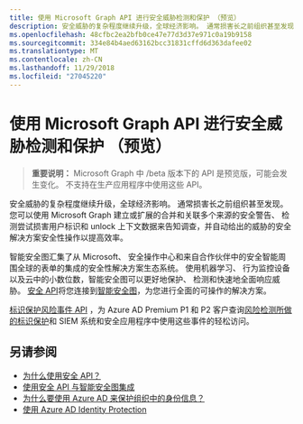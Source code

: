 ```yaml
---
title: 使用 Microsoft Graph API 进行安全威胁检测和保护 （预览）
description: 安全威胁的复杂程度继续升级，全球经济影响。 通常损害长之前组织甚至发现。 您可以使用 Microsoft Graph 建立或扩展的合并和关联多个来源的安全警告、 检测尝试损害用户标识和 unlock 上下文数据来告知调查，并自动给出的威胁的安全解决方案安全性操作以提高效率。
ms.openlocfilehash: 48cfbc2ea2bfb0ce47e77d3d37e971c0a19b9158
ms.sourcegitcommit: 334e84b4aed63162bcc31831cffd6d363dafee02
ms.translationtype: MT
ms.contentlocale: zh-CN
ms.lasthandoff: 11/29/2018
ms.locfileid: "27045220"
---
```

# <a name="use-the-microsoft-graph-api-for-security-threat-detection-and-protection-preview"></a>使用 Microsoft Graph API 进行安全威胁检测和保护 （预览）

> **重要说明：** Microsoft Graph 中 /beta 版本下的 API 是预览版，可能会发生变化。 不支持在生产应用程序中使用这些 API。

安全威胁的复杂程度继续升级，全球经济影响。 通常损害长之前组织甚至发现。 您可以使用 Microsoft Graph 建立或扩展的合并和关联多个来源的安全警告、 检测尝试损害用户标识和 unlock 上下文数据来告知调查，并自动给出的威胁的安全解决方案安全性操作以提高效率。

智能安全图汇集了从 Microsoft、 安全操作中心和来自合作伙伴中的安全智能周围全球的表单的集成的安全性解决方案生态系统。 使用机器学习、 行为监控设备以及云中的小数位数，智能安全图可以更好地保护、 检测和快速地全面响应威胁。 [安全 API](security-api-overview.md)将您连接到[智能安全图](https://www.microsoft.com/en-us/security/intelligence-security-api)，为您进行全面的可操作的解决方案。

[标识保护风险事件 API](identityprotection-root.md) ，为 Azure AD Premium P1 和 P2 客户查询[风险检测所做的标识保护](https://docs.microsoft.com/en-us/azure/active-directory/active-directory-identityprotection-graph-getting-started)和 SIEM 系统和安全应用程序中使用这些事件的轻松访问。

## <a name="see-also"></a>另请参阅

- [为什么使用安全 API？](/graph/security-concept-overview#why-use-the-security-api-and-connect-with-microsoft-intelligent-security-graph)
- [使用安全 API 与智能安全图集成](security-api-overview.md)
- [为什么要使用 Azure AD 来保护组织中的身份信息？](/graph/security-concept-overview#why-use-azure-ad-to-protect-identities-in-your-organization)
- [使用 Azure AD Identity Protection](identityprotection-root.md)
